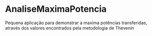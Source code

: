 # AnaliseMaximaPotencia
Pequena aplicação para demonstrar a maxima potências transferidas, através dos valores encontrados pela metodologia de Thevenin

